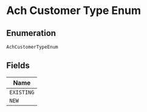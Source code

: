
# Ach Customer Type Enum

## Enumeration

`AchCustomerTypeEnum`

## Fields

| Name |
|  --- |
| `EXISTING` |
| `NEW` |

